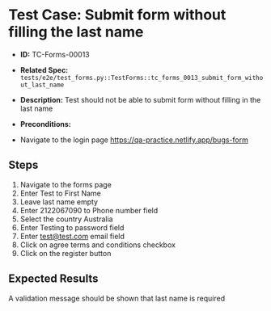 # Test Case: Submit form without filling the last name 
- **ID:** TC-Forms-00013
- **Related Spec:** `tests/e2e/test_forms.py::TestForms::tc_forms_0013_submit_form_without_last_name`
- **Description:** Test should not be able to submit form without filling in the last name 

- **Preconditions:**
- Navigate to the login page https://qa-practice.netlify.app/bugs-form

## Steps 
1. Navigate to the forms page 
2. Enter Test to First Name 
3. Leave last name empty
4. Enter 2122067090 to Phone number field
5. Select the country Australia 
6. Enter Testing to password field
7. Enter test@test.com email field
8. Click on agree terms and conditions checkbox 
9. Click on the register button



## Expected Results
A validation message should be shown that last name is required